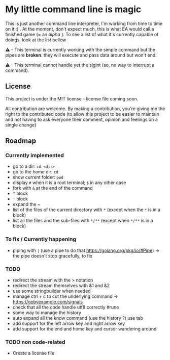 # My little command line is magic
This is just another command line interpreter, I'm working from time to time on it :) . At the moment, don't expect much, this is what EA would call a finished game (= an _alpha_ ).
To see a list of what it's currently capable of doings, look at the list bellow

⚠ - This terminal is currently working with the simple command but the pipes are **broken**: they will execute and pass data around but won't end.

⚠ - This terminal cannot handle yet the sigint (so, no way to interrupt a command).

## License
This project is under the MIT license - license file coming soon.

All contribution are welcome. By making a contribution, you're giving me the right to the contributed code (to allow this project to be easier to maintain and not having to ask everyone their comment, opinion and feelings on a single change)

## Roadmap
### Currently implemented
- go to a dir: `cd <dir>`
- go to the home dir: `cd`
- show current folder: `pwd`
- display `#` when it is a root terminal; `$` in any other case
- fork with `&` at the end of the command
- `"` block
- `'` block
- expand the ~
- list of the files of the current directory with `*` (except when the `*` is in a block)
- list all the files and the sub-files with `*/**` (except when `*/**` is in a block)

### To fix / Currently happening
- piping with `|` (use a pipe to do that https://golang.org/pkg/io/#Pipe) -> the pipe doesn't stop gracefully, to fix

### TODO
- redirect the stream with the > notation
- redirect the stream themselves with &1 and &2
- use some stringbuilder when needed
- manage ctrl + c to cut the underlying command -> https://gobyexample.com/signals
- check that all the code handle utf8 correctly #rune
- some way to manage the history
- auto expand all the know command (use the history ?) use tab
- add support for the left arrow key and right arrow key
- add support for the end and home key and cursor wandering around

### TODO non code-related
- Create a license file
